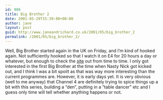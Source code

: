 ```yaml
---
id: 986
title: Big Brother 2
date: 2001-05-29T15:39:00+00:00
author: jane
layout: post
guid: http://www.janeandrichard.co.uk/2001/05/big_brother_2
permalink: /2001/05/big_brother_2/
---
```

Well, Big Brother started again in the UK on Friday, and I&#8217;m kind of hooked again. Not sufficiently hooked so that I watch it on E4 for 20 hours a day or whatever, but enough to check the [site](http://www.bigbrother.terra.com/frameset.html) out from time to time. I only got interested in the first Big Brother at the time when Nasty Nick got kicked out, and I think I was a bit spoilt as that was way more interesting than the current programmes are. However, it is early days yet. It is very obvious (well to me anyway) that Channel 4 are definitely trying to spice things up a bit with this series, building a &#8220;den&#8221;, putting in a &#8220;table dancer&#8221; etc and I guess only time will tell whether anything happens or not.